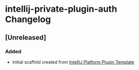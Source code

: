 <!-- Keep a Changelog guide -> https://keepachangelog.com -->

# intellij-private-plugin-auth Changelog

## [Unreleased]
### Added
- Initial scaffold created from [IntelliJ Platform Plugin Template](https://github.com/JetBrains/intellij-platform-plugin-template)
